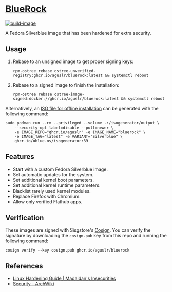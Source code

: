 [BlueRock][1]
=============

[![build-image](https://github.com/aguslr/bluerock/actions/workflows/build.yml/badge.svg)](https://github.com/aguslr/bluerock/actions/workflows/build.yml)

A Fedora Silverblue image that has been hardened for extra security.

Usage
-----

1. Rebase to an unsigned image to get proper signing keys:

       rpm-ostree rebase ostree-unverified-registry:ghcr.io/aguslr/bluerock:latest && systemctl reboot

2. Rebase to a signed image to finish the installation:

       rpm-ostree rebase ostree-image-signed:docker://ghcr.io/aguslr/bluerock:latest && systemctl reboot

Alternatively, an [ISO file for offline installation][5] can be generated with
the following command:

    sudo podman run --rm --privileged --volume .:/isogenerator/output \
        --security-opt label=disable --pull=newer \
        -e IMAGE_REPO="ghcr.io/aguslr" -e IMAGE_NAME="bluerock" \
        -e IMAGE_TAG="latest" -e VARIANT="Silverblue" \
        ghcr.io/ublue-os/isogenerator:39

Features
--------

- Start with a custom Fedora Silverblue image.
- Set automatic updates for the system.
- Set additional kernel boot parameters.
- Set additional kernel runtime parameters.
- Blacklist rarely used kernel modules.
- Replace Firefox with Chromium.
- Allow only verified Flathub apps.

Verification
------------

These images are signed with Sisgstore's [Cosign][4]. You can verify the
signature by downloading the `cosign.pub` key from this repo and running the
following command:

    cosign verify --key cosign.pub ghcr.io/aguslr/bluerock

References
----------

- [Linux Hardening Guide | Madaidan's Insecurities][2]
- [Security - ArchWiki][3]


[1]: https://github.com/aguslr/bluerock
[2]: https://madaidans-insecurities.github.io/guides/linux-hardening.html
[3]: https://wiki.archlinux.org/title/Security
[4]: https://docs.sigstore.dev/cosign/overview/
[5]: https://blue-build.org/learn/universal-blue/#fresh-install-from-an-iso
